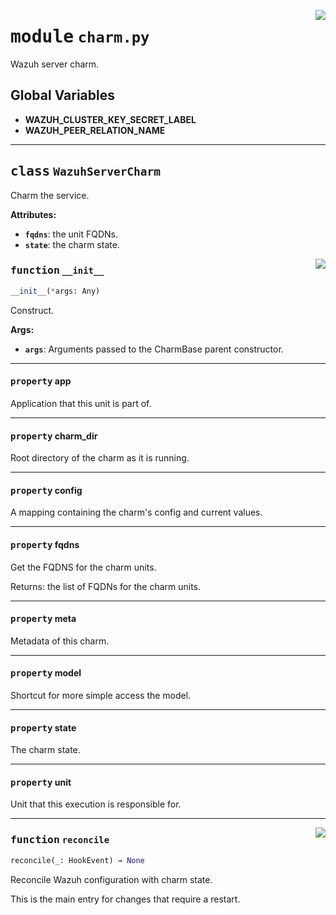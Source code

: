 <!-- markdownlint-disable -->

<a href="../src/charm.py#L0"><img align="right" style="float:right;" src="https://img.shields.io/badge/-source-cccccc?style=flat-square"></a>

# <kbd>module</kbd> `charm.py`
Wazuh server charm. 

**Global Variables**
---------------
- **WAZUH_CLUSTER_KEY_SECRET_LABEL**
- **WAZUH_PEER_RELATION_NAME**


---

## <kbd>class</kbd> `WazuhServerCharm`
Charm the service. 



**Attributes:**
 
 - <b>`fqdns`</b>:  the unit FQDNs. 
 - <b>`state`</b>:  the charm state. 

<a href="../src/charm.py#L42"><img align="right" style="float:right;" src="https://img.shields.io/badge/-source-cccccc?style=flat-square"></a>

### <kbd>function</kbd> `__init__`

```python
__init__(*args: Any)
```

Construct. 



**Args:**
 
 - <b>`args`</b>:  Arguments passed to the CharmBase parent constructor. 


---

#### <kbd>property</kbd> app

Application that this unit is part of. 

---

#### <kbd>property</kbd> charm_dir

Root directory of the charm as it is running. 

---

#### <kbd>property</kbd> config

A mapping containing the charm's config and current values. 

---

#### <kbd>property</kbd> fqdns

Get the FQDNS for the charm units. 

Returns: the list of FQDNs for the charm units. 

---

#### <kbd>property</kbd> meta

Metadata of this charm. 

---

#### <kbd>property</kbd> model

Shortcut for more simple access the model. 

---

#### <kbd>property</kbd> state

The charm state. 

---

#### <kbd>property</kbd> unit

Unit that this execution is responsible for. 



---

<a href="../src/charm.py#L120"><img align="right" style="float:right;" src="https://img.shields.io/badge/-source-cccccc?style=flat-square"></a>

### <kbd>function</kbd> `reconcile`

```python
reconcile(_: HookEvent) → None
```

Reconcile Wazuh configuration with charm state. 

This is the main entry for changes that require a restart. 


